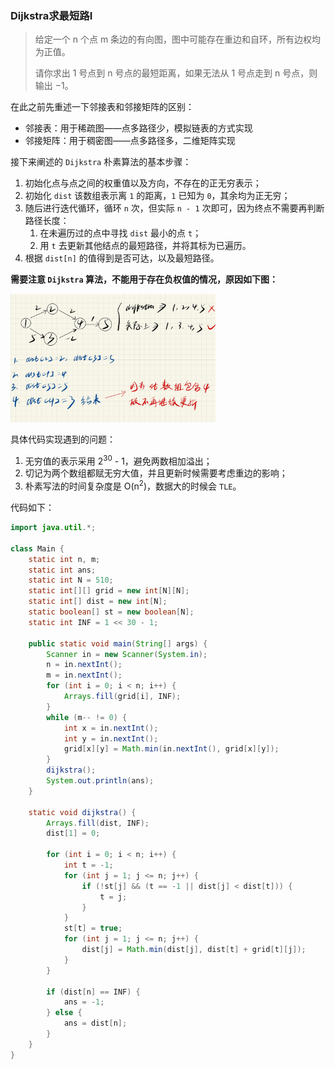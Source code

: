 ### Dijkstra求最短路I

> 给定一个 n 个点 m 条边的有向图，图中可能存在重边和自环，所有边权均为正值。
>
> 请你求出 1 号点到 n 号点的最短距离，如果无法从 1 号点走到 n 号点，则输出 −1。

在此之前先重述一下邻接表和邻接矩阵的区别：

* 邻接表：用于稀疏图——点多路径少，模拟链表的方式实现
* 邻接矩阵：用于稠密图——点多路径多，二维矩阵实现

接下来阐述的 `Dijkstra` 朴素算法的基本步骤：

1. 初始化点与点之间的权重值以及方向，不存在的正无穷表示；
2. 初始化 `dist` 该数组表示离 `1` 的距离，`1` 已知为 `0`，其余均为正无穷；
3. 随后进行迭代循环，循环 `n` 次，但实际 `n - 1` 次即可，因为终点不需要再判断路径长度：
   1. 在未遍历过的点中寻找 `dist` 最小的点 `t`；
   2. 用 `t` 去更新其他结点的最短路径，并将其标为已遍历。
4. 根据 `dist[n]` 的值得到是否可达，以及最短路径。

<strong>需要注意 `Dijkstra` 算法，不能用于存在负权值的情况，原因如下图：</strong>

<img src="https://raw.githubusercontent.com/Eminem-x/Learning/main/AcWing/pic/Part1/负权情况.png" alt="system call" style="max-width: 65%">

<br>

具体代码实现遇到的问题：

1. 无穷值的表示采用 2<sup>30</sup> - 1，避免两数相加溢出；
2. 切记为两个数组都赋无穷大值，并且更新时候需要考虑重边的影响；
3. 朴素写法的时间复杂度是 O(n<sup>2</sup>)，数据大的时候会 `TLE`。

代码如下：

```java
import java.util.*;

class Main {
    static int n, m;
    static int ans;
    static int N = 510;
    static int[][] grid = new int[N][N];
    static int[] dist = new int[N];
    static boolean[] st = new boolean[N];
    static int INF = 1 << 30 - 1;
    
    public static void main(String[] args) {
        Scanner in = new Scanner(System.in);
        n = in.nextInt();
        m = in.nextInt();
        for (int i = 0; i < n; i++) {
            Arrays.fill(grid[i], INF);
        }
        while (m-- != 0) {
            int x = in.nextInt();
            int y = in.nextInt();
            grid[x][y] = Math.min(in.nextInt(), grid[x][y]);
        }
        dijkstra();
        System.out.println(ans);
    }
    
    static void dijkstra() {
        Arrays.fill(dist, INF);
        dist[1] = 0;
        
        for (int i = 0; i < n; i++) {
            int t = -1;
            for (int j = 1; j <= n; j++) {
                if (!st[j] && (t == -1 || dist[j] < dist[t])) {
                    t = j;
                }
            }
            st[t] = true;
            for (int j = 1; j <= n; j++) {
                dist[j] = Math.min(dist[j], dist[t] + grid[t][j]);
            }
        }
        
        if (dist[n] == INF) {
            ans = -1;
        } else {
            ans = dist[n];
        }
    }
}
```


